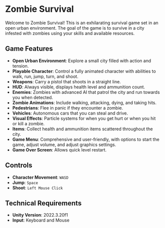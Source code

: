 # Zombie Survival

Welcome to Zombie Survival! This is an exhilarating survival game set in an open urban environment. The goal of the game is to survive in a city infested with zombies using your skills and available resources.

## Game Features

- **Open Urban Environment**: Explore a small city filled with action and tension.
- **Playable Character**: Control a fully animated character with abilities to walk, run, jump, turn, and shoot.
- **Weapons**: Carry a pistol that shoots in a straight line.
- **HUD**: Always visible, displays health level and ammunition count.
- **Enemies**: Zombies with advanced AI that patrol the city and run towards you when detected.
- **Zombie Animations**: Include walking, attacking, dying, and taking hits.
- **Pedestrians**: Flee in panic if they encounter a zombie.
- **Vehicles**: Autonomous cars that you can steal and drive.
- **Visual Effects**: Particle systems for when you get hurt or when you hit or kill a zombie.
- **Items**: Collect health and ammunition items scattered throughout the city.
- **Game Menu**: Comprehensive and user-friendly, with options to start the game, adjust volume, and adjust graphics settings.
- **Game Over Screen**: Allows quick level restart.

## Controls

- **Character Movement**: `WASD`
- **Jump**: `Space`
- **Shoot**: `Left Mouse Click`

## Technical Requirements

- **Unity Version**: 2022.3.20f1
- **Input**: Keyboard and Mouse
